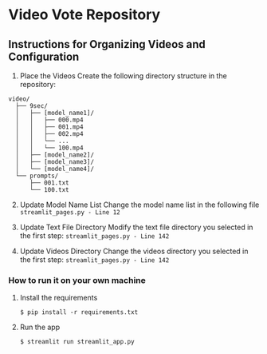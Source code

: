 # Video Vote Repository
## Instructions for Organizing Videos and Configuration
1. Place the Videos
Create the following directory structure in the repository:
```
video/
  ├── 9sec/
  │   ├── [model_name1]/
  │   │   ├── 000.mp4
  │   │   ├── 001.mp4
  │   │   ├── 002.mp4
  │   │   └── ... 
  │   │   └── 100.mp4
  │   ├── [model_name2]/
  │   ├── [model_name3]/
  │   └── [model_name4]/
  └── prompts/
      ├── 001.txt
      └── 100.txt
```

2. Update Model Name List
Change the model name list in the following file `streamlit_pages.py - Line 12`

3. Update Text File Directory
Modify the text file directory you selected in the first step: `streamlit_pages.py - Line 142`

4. Update Videos Directory
Change the videos directory you selected in the first step: `streamlit_pages.py - Line 142`

### How to run it on your own machine

1. Install the requirements

   ```
   $ pip install -r requirements.txt
   ```

2. Run the app

   ```
   $ streamlit run streamlit_app.py
   ```

